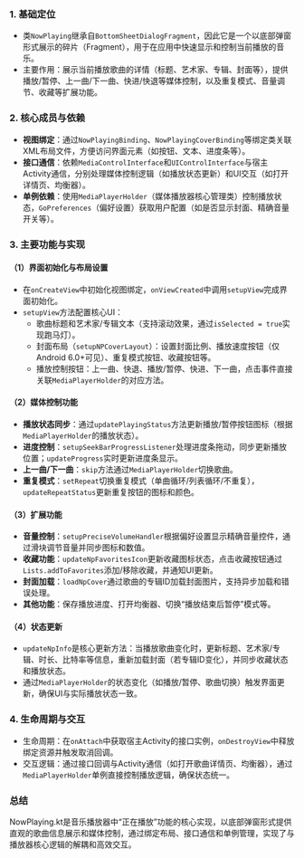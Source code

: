 ### 1. 基础定位
- 类`NowPlaying`继承自`BottomSheetDialogFragment`，因此它是一个以底部弹窗形式展示的碎片（Fragment），用于在应用中快速显示和控制当前播放的音乐。
- 主要作用：展示当前播放歌曲的详情（标题、艺术家、专辑、封面等），提供播放/暂停、上一曲/下一曲、快进/快退等媒体控制，以及重复模式、音量调节、收藏等扩展功能。


### 2. 核心成员与依赖
- **视图绑定**：通过`NowPlayingBinding`、`NowPlayingCoverBinding`等绑定类关联XML布局文件，方便访问界面元素（如按钮、文本、进度条等）。
- **接口通信**：依赖`MediaControlInterface`和`UIControlInterface`与宿主Activity通信，分别处理媒体控制逻辑（如播放状态更新）和UI交互（如打开详情页、均衡器）。
- **单例依赖**：使用`MediaPlayerHolder`（媒体播放器核心管理类）控制播放状态，`GoPreferences`（偏好设置）获取用户配置（如是否显示封面、精确音量开关等）。


### 3. 主要功能与实现
#### （1）界面初始化与布局设置
- 在`onCreateView`中初始化视图绑定，`onViewCreated`中调用`setupView`完成界面初始化。
- `setupView`方法配置核心UI：
  - 歌曲标题和艺术家/专辑文本（支持滚动效果，通过`isSelected = true`实现跑马灯）。
  - 封面布局（`setupNPCoverLayout`）：设置封面比例、播放速度按钮（仅Android 6.0+可见）、重复模式按钮、收藏按钮等。
  - 播放控制按钮：上一曲、快退、播放/暂停、快进、下一曲，点击事件直接关联`MediaPlayerHolder`的对应方法。


#### （2）媒体控制功能
- **播放状态同步**：通过`updatePlayingStatus`方法更新播放/暂停按钮图标（根据`MediaPlayerHolder`的播放状态）。
- **进度控制**：`setupSeekBarProgressListener`处理进度条拖动，同步更新播放位置；`updateProgress`实时更新进度条显示。
- **上一曲/下一曲**：`skip`方法通过`MediaPlayerHolder`切换歌曲。
- **重复模式**：`setRepeat`切换重复模式（单曲循环/列表循环/不重复），`updateRepeatStatus`更新重复按钮的图标和颜色。


#### （3）扩展功能
- **音量控制**：`setupPreciseVolumeHandler`根据偏好设置显示精确音量控件，通过滑块调节音量并同步图标和数值。
- **收藏功能**：`updateNpFavoritesIcon`更新收藏图标状态，点击收藏按钮通过`Lists.addToFavorites`添加/移除收藏，并通知UI更新。
- **封面加载**：`loadNpCover`通过歌曲的专辑ID加载封面图片，支持异步加载和错误处理。
- **其他功能**：保存播放进度、打开均衡器、切换“播放结束后暂停”模式等。


#### （4）状态更新
- `updateNpInfo`是核心更新方法：当播放歌曲变化时，更新标题、艺术家/专辑、时长、比特率等信息，重新加载封面（若专辑ID变化），并同步收藏状态和播放状态。
- 通过`MediaPlayerHolder`的状态变化（如播放/暂停、歌曲切换）触发界面更新，确保UI与实际播放状态一致。


### 4. 生命周期与交互
- 生命周期：在`onAttach`中获取宿主Activity的接口实例，`onDestroyView`中释放绑定资源并触发取消回调。
- 交互逻辑：通过接口回调与Activity通信（如打开歌曲详情页、均衡器），通过`MediaPlayerHolder`单例直接控制播放逻辑，确保状态统一。


### 总结
NowPlaying.kt是音乐播放器中“正在播放”功能的核心实现，以底部弹窗形式提供直观的歌曲信息展示和媒体控制，通过绑定布局、接口通信和单例管理，实现了与播放器核心逻辑的解耦和高效交互。
